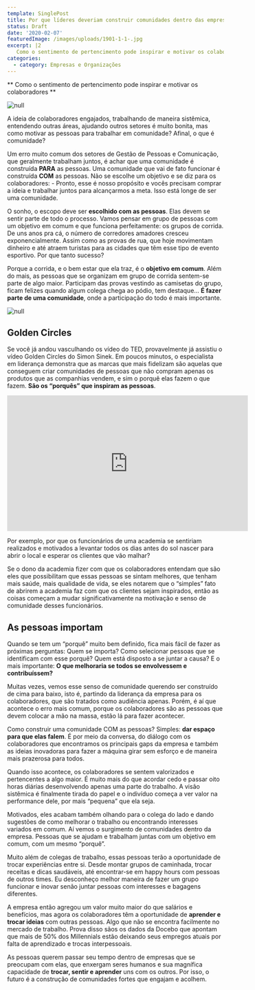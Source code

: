 ```yaml
---
template: SinglePost
title: Por que líderes deveriam construir comunidades dentro das empresas
status: Draft
date: '2020-02-07'
featuredImage: /images/uploads/1901-1-1-.jpg
excerpt: |2
   Como o sentimento de pertencimento pode inspirar e motivar os colaboradores 
categories:
  - category: Empresas e Organizações
---
```

** Como o sentimento de pertencimento pode inspirar e motivar os colaboradores 
**

![null](/images/uploads/storyblocks-multiethnic-startup-business-team-on-meeting-in-modern-night-office-interior-brainstorming-working-on-laptop_so8fzwidhb.jpg)

A ideia de colaboradores engajados, trabalhando de maneira sistêmica, entendendo outras áreas, ajudando outros setores é muito bonita, mas como motivar as pessoas para trabalhar em comunidade? Afinal, o que é comunidade? 

Um erro muito comum dos setores de Gestão de Pessoas e Comunicação, que geralmente trabalham juntos, é achar que uma comunidade é construída **PARA** as pessoas. Uma comunidade que vai de fato funcionar é construída **COM** as pessoas. Não se escolhe um objetivo e se diz para os colaboradores:  - Pronto, esse é nosso propósito e vocês precisam comprar a ideia e trabalhar juntos para alcançarmos a meta. Isso está longe de ser uma comunidade. 

O sonho, o escopo deve ser **escolhido com as pessoas**. Elas devem se sentir parte de todo o processo. Vamos pensar em grupo de pessoas com um objetivo em comum e que funciona perfeitamente: os grupos de corrida. De uns anos pra cá, o número de corredores amadores cresceu exponencialmente. Assim como as provas de rua, que hoje movimentam dinheiro e até atraem turistas para as cidades que têm esse tipo de evento esportivo. Por que tanto sucesso? 

Porque a corrida, e o bem estar que ela traz, é o **objetivo em comum**. Além do mais, as pessoas que se organizam em grupo de corrida sentem-se parte de algo maior. Participam das provas vestindo as camisetas do grupo, ficam felizes quando algum colega chega ao pódio, tem destaque… **É fazer parte de uma comunidade**, onde a participação do todo é mais importante. 

![null](/images/uploads/0o1a2361-564.jpg)

## Golden Circles

Se você já andou vasculhando os vídeo do TED, provavelmente já assistiu o vídeo Golden Circles do Simon Sinek. Em poucos minutos, o especialista em liderança demonstra que as marcas que mais fidelizam são aquelas que conseguem criar comunidades de pessoas que não compram apenas os produtos que as companhias vendem, e sim o porquê elas fazem o que fazem. **São os “porquês” que inspiram as pessoas**. 

<iframe width="560" height="315" src="https://www.youtube.com/embed/qp0HIF3SfI4" frameborder="0" allow="accelerometer; autoplay; encrypted-media; gyroscope; picture-in-picture" allowfullscreen></iframe>

Por exemplo, por que os funcionários de uma academia se sentiriam realizados e motivados a levantar todos os dias antes do sol nascer para abrir o local e esperar os clientes que vão malhar? 

Se o dono da academia fizer com que os colaboradores entendam que são eles que possibilitam que essas pessoas se sintam melhores, que tenham mais saúde, mais qualidade de vida, se eles notarem que  o “simples” fato de abrirem a academia faz com que os clientes
 sejam inspirados, então as coisas começam a mudar significativamente na motivação e senso de comunidade desses funcionários. 

## As pessoas importam

Quando se tem um “porquê” muito bem definido, fica mais fácil de fazer as próximas perguntas: Quem se importa? Como selecionar pessoas que se identificam com esse porquê? Quem está disposto a se juntar a causa? E o mais importante: **O que melhoraria se todos se envolvessem e contribuíssem?**

Muitas vezes, vemos esse senso de comunidade querendo ser construído de cima para baixo, isto é, partindo da liderança da empresa para os colaboradores, que são tratados como audiência apenas. Porém, é aí que acontece o erro mais comum, porque os colaboradores são as pessoas que devem colocar a mão na massa, estão lá para fazer acontecer. 

Como construir uma comunidade COM as pessoas? Simples: **dar espaço para que elas falem**. É por meio da conversa, do diálogo com os colaboradores que encontramos os principais gaps da empresa e também as ideias inovadoras para fazer a máquina girar sem esforço e de maneira mais prazerosa para todos. 

Quando isso acontece, os colaboradores se sentem valorizados e pertencentes a algo maior. É muito mais do que acordar cedo e passar oito horas diárias desenvolvendo apenas uma parte do trabalho. A visão sistêmica é finalmente tirada do papel e o indivíduo começa a ver valor na performance dele, por mais “pequena” que ela seja. 

Motivados, eles acabam também olhando para o colega do lado e dando sugestões de como melhorar o trabalho ou encontrando interesses variados em comum. Aí vemos o surgimento de comunidades dentro da empresa. Pessoas que se ajudam e trabalham juntas com um objetivo em comum, com um mesmo “porquê”. 

Muito além de colegas de trabalho, essas pessoas terão a oportunidade de trocar experiências entre si. Desde montar grupos de caminhada, trocar receitas e dicas saudáveis, até encontrar-se em happy hours com pessoas de outros times. Eu desconheço melhor maneira de fazer um grupo funcionar e inovar senão juntar pessoas com interesses e bagagens diferentes. 

A empresa então agregou um valor muito maior do que salários e benefícios, mas agora os colaboradores têm a oportunidade de **aprender e trocar ideias** com outras pessoas. Algo que não se encontra facilmente no mercado de trabalho. Prova disso sãos os dados da Docebo que apontam que mais de 50% dos Millennials estão deixando seus empregos atuais por falta de aprendizado e trocas interpessoais. 

As pessoas querem passar seu tempo dentro de empresas que se preocupam com elas, que enxergam seres humanos e sua magnífica capacidade de **trocar, sentir e aprender** uns com os outros. Por isso, o futuro é a construção de comunidades fortes que engajam e acolhem.
